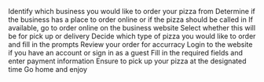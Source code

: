 Identify which business you would like to order your pizza from
Determine if the business has a place to order online or if the pizza should be called in
If available, go to order online on the business website
Select whether this will be for pick up or delivery
Decide which type of pizza you would like to order and fill in the prompts
Review your order for accurracy
Login to the website if you have an account or sign in as a guest
Fill in the required fields and enter payment information
Ensure to pick up your pizza at the designated time
Go home and enjoy
